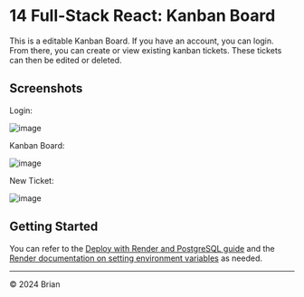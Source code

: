 # 14 Full-Stack React: Kanban Board

This is a editable Kanban Board. If you have an account, you can login. From there, you can create or view existing kanban tickets. These tickets can then be edited or deleted.


## Screenshots

Login:

![image](https://github.com/user-attachments/assets/5a4cb58c-4d99-4e59-95fb-d132d779fa6b)

Kanban Board:

![image](https://github.com/user-attachments/assets/6f8e9b29-ef63-4294-87f4-2b63aacb4f93)

New Ticket:

![image](https://github.com/user-attachments/assets/c6ace4ed-d24d-4b77-867e-0f9feb958d12)


## Getting Started


You can refer to the [Deploy with Render and PostgreSQL guide](https://coding-boot-camp.github.io/full-stack/render/deploy-with-render-and-postgresql) and the [Render documentation on setting environment variables](https://docs.render.com/configure-environment-variables) as needed.

---


© 2024 Brian
